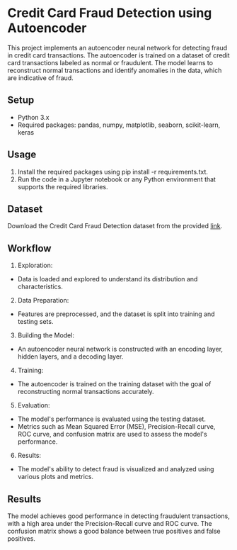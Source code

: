 # Credit Card Fraud Detection using Autoencoder

This project implements an autoencoder neural network for detecting fraud in credit card transactions. The autoencoder is trained on a dataset of credit card transactions labeled as normal or fraudulent. The model learns to reconstruct normal transactions and identify anomalies in the data, which are indicative of fraud.

## Setup
- Python 3.x
- Required packages: pandas, numpy, matplotlib, seaborn, scikit-learn, keras

## Usage
1. Install the required packages using pip install -r requirements.txt.
2. Run the code in a Jupyter notebook or any Python environment that supports the required libraries.

## Dataset
Download the Credit Card Fraud Detection dataset from the provided [link](https://www.kaggle.com/datasets/mlg-ulb/creditcardfraud).

## Workflow

1. Exploration:
- Data is loaded and explored to understand its distribution and characteristics.

2. Data Preparation:
- Features are preprocessed, and the dataset is split into training and testing sets.

3. Building the Model:
- An autoencoder neural network is constructed with an encoding layer, hidden layers, and a decoding layer.

4. Training:
- The autoencoder is trained on the training dataset with the goal of reconstructing normal transactions accurately.

5. Evaluation:
- The model's performance is evaluated using the testing dataset.
- Metrics such as Mean Squared Error (MSE), Precision-Recall curve, ROC curve, and confusion matrix are used to assess the model's performance.

6. Results:
- The model's ability to detect fraud is visualized and analyzed using various plots and metrics.

## Results
The model achieves good performance in detecting fraudulent transactions, with a high area under the Precision-Recall curve and ROC curve. The confusion matrix shows a good balance between true positives and false positives.


